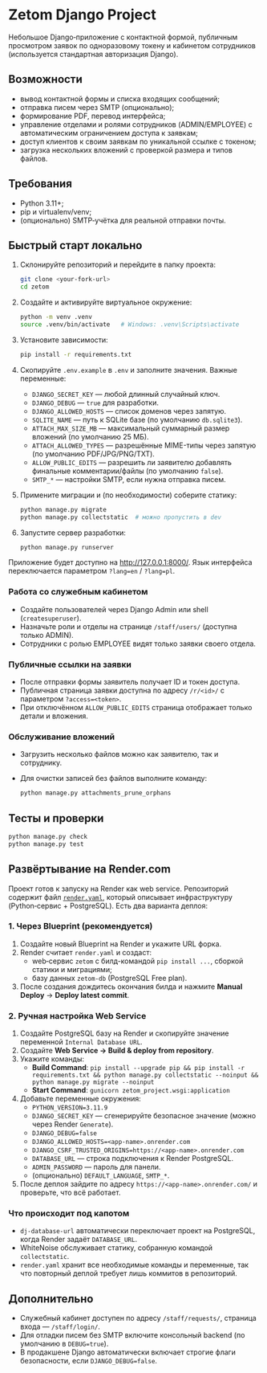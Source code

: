 # Zetom Django Project

Небольшое Django‑приложение с контактной формой, публичным просмотром заявок по одноразовому токену и кабинетом сотрудников (используется стандартная авторизация Django).

## Возможности

- вывод контактной формы и списка входящих сообщений;
- отправка писем через SMTP (опционально);
- формирование PDF, перевод интерфейса;
- управление отделами и ролями сотрудников (ADMIN/EMPLOYEE) с автоматическим ограничением доступа к заявкам;
- доступ клиентов к своим заявкам по уникальной ссылке с токеном;
- загрузка нескольких вложений с проверкой размера и типов файлов.

## Требования

- Python 3.11+;
- pip и virtualenv/venv;
- (опционально) SMTP‑учётка для реальной отправки почты.

## Быстрый старт локально

1. Склонируйте репозиторий и перейдите в папку проекта:
   ```bash
   git clone <your-fork-url>
   cd zetom
   ```

2. Создайте и активируйте виртуальное окружение:
   ```bash
   python -m venv .venv
   source .venv/bin/activate   # Windows: .venv\Scripts\activate
   ```

3. Установите зависимости:
   ```bash
   pip install -r requirements.txt
   ```

4. Скопируйте `.env.example` в `.env` и заполните значения. Важные переменные:
   - `DJANGO_SECRET_KEY` — любой длинный случайный ключ.
   - `DJANGO_DEBUG` — `true` для разработки.
   - `DJANGO_ALLOWED_HOSTS` — список доменов через запятую.
   - `SQLITE_NAME` — путь к SQLite базе (по умолчанию `db.sqlite3`).
   - `ATTACH_MAX_SIZE_MB` — максимальный суммарный размер вложений (по умолчанию 25 МБ).
   - `ATTACH_ALLOWED_TYPES` — разрешённые MIME-типы через запятую (по умолчанию PDF/JPG/PNG/TXT).
   - `ALLOW_PUBLIC_EDITS` — разрешить ли заявителю добавлять финальные комментарии/файлы (по умолчанию `false`).
   - `SMTP_*` — настройки SMTP, если нужна отправка писем.

5. Примените миграции и (по необходимости) соберите статику:
   ```bash
   python manage.py migrate
   python manage.py collectstatic  # можно пропустить в dev
   ```

6. Запустите сервер разработки:
   ```bash
   python manage.py runserver
   ```

Приложение будет доступно на <http://127.0.0.1:8000/>. Язык интерфейса переключается параметром `?lang=en` / `?lang=pl`.

### Работа со служебным кабинетом

- Создайте пользователей через Django Admin или shell (`createsuperuser`).
- Назначьте роли и отделы на странице `/staff/users/` (доступна только ADMIN).
- Сотрудники с ролью EMPLOYEE видят только заявки своего отдела.

### Публичные ссылки на заявки

- После отправки формы заявитель получает ID и токен доступа.
- Публичная страница заявки доступна по адресу `/r/<id>/` с параметром `?access=<token>`.
- При отключённом `ALLOW_PUBLIC_EDITS` страница отображает только детали и вложения.

### Обслуживание вложений

- Загрузить несколько файлов можно как заявителю, так и сотруднику.
- Для очистки записей без файлов выполните команду:

  ```bash
  python manage.py attachments_prune_orphans
  ```

## Тесты и проверки

```bash
python manage.py check
python manage.py test
```

## Развёртывание на Render.com

Проект готов к запуску на Render как web service. Репозиторий содержит файл [`render.yaml`](render.yaml), который описывает инфраструктуру (Python‑сервис + PostgreSQL). Есть два варианта деплоя:

### 1. Через Blueprint (рекомендуется)

1. Создайте новый Blueprint на Render и укажите URL форка.
2. Render считает `render.yaml` и создаст:
   - web‑сервис `zetom` с билд-командой `pip install ...`, сборкой статики и миграциями;
   - базу данных `zetom-db` (PostgreSQL Free plan).
3. После создания дождитесь окончания билда и нажмите **Manual Deploy** → **Deploy latest commit**.

### 2. Ручная настройка Web Service

1. Создайте PostgreSQL базу на Render и скопируйте значение переменной `Internal Database URL`.
2. Создайте **Web Service → Build & deploy from repository**.
3. Укажите команды:
   - **Build Command**: `pip install --upgrade pip && pip install -r requirements.txt && python manage.py collectstatic --noinput && python manage.py migrate --noinput`
   - **Start Command**: `gunicorn zetom_project.wsgi:application`
4. Добавьте переменные окружения:
   - `PYTHON_VERSION=3.11.9`
   - `DJANGO_SECRET_KEY` — сгенерируйте безопасное значение (можно через Render `Generate`).
   - `DJANGO_DEBUG=false`
   - `DJANGO_ALLOWED_HOSTS=<app-name>.onrender.com`
   - `DJANGO_CSRF_TRUSTED_ORIGINS=https://<app-name>.onrender.com`
   - `DATABASE_URL` — строка подключения к Render PostgreSQL.
   - `ADMIN_PASSWORD` — пароль для панели.
   - (опционально) `DEFAULT_LANGUAGE`, `SMTP_*`.
5. После деплоя зайдите по адресу `https://<app-name>.onrender.com/` и проверьте, что всё работает.

### Что происходит под капотом

- `dj-database-url` автоматически переключает проект на PostgreSQL, когда Render задаёт `DATABASE_URL`.
- WhiteNoise обслуживает статику, собранную командой `collectstatic`.
- `render.yaml` хранит все необходимые команды и переменные, так что повторный деплой требует лишь коммитов в репозиторий.

## Дополнительно

- Служебный кабинет доступен по адресу `/staff/requests/`, страница входа — `/staff/login/`.
- Для отладки писем без SMTP включите консольный backend (по умолчанию в `DEBUG=true`).
- В продакшене Django автоматически включает строгие флаги безопасности, если `DJANGO_DEBUG=false`.
